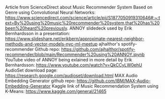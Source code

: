 Article from ScienceDirect about Music Recommender System Based on Genre using Convolutional Neural Networks: https://www.sciencedirect.com/science/article/pii/S1877050919310646#:~:text=By%20using%20music%20recommender%20system,that%20has%20been%20heard%20previously.
ANNOY slidedeck used by Erik Bernhardsson in a presentation: https://www.slideshare.net/erikbern/approximate-nearest-neighbor-methods-and-vector-models-nyc-ml-meetup
ajhalthor's spotify-recommender Github repo: https://github.com/ajhalthor/spotify-recommender/blob/main/Recommender%20using%20ANNOY.ipynb
YouTube video of ANNOY being exlained in more detail by Erik Bernhardsson: https://www.youtube.com/watch?v=QkCCyLW0ehU
AudioSet download page: https://research.google.com/audioset/download.html
MAX Audio Embedding Generator github repo: https://github.com/IBM/MAX-Audio-Embedding-Generator
Kaggle link of Music Recommendation System using K-Means: https://www.kaggle.com/general/21465
